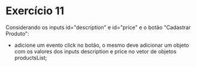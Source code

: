 # Exercício 11

Considerando os inputs id="description" e id="price" e o botão "Cadastrar Produto":
- adicione um evento click no botão, o mesmo deve adicionar um objeto com os valores dos inputs description e price no vetor de objetos productsList;
